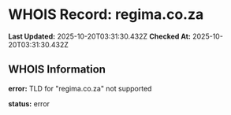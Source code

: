 # WHOIS Record: regima.co.za

**Last Updated:** 2025-10-20T03:31:30.432Z
**Checked At:** 2025-10-20T03:31:30.432Z

## WHOIS Information

**error:** TLD for "regima.co.za" not supported

**status:** error

